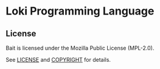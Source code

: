 # Loki Programming Language
## License
Bait is licensed under the Mozilla Public License (MPL-2.0).

See [LICENSE](LICENSE.txt) and [COPYRIGHT](COPYRIGHT.txt) for details.
